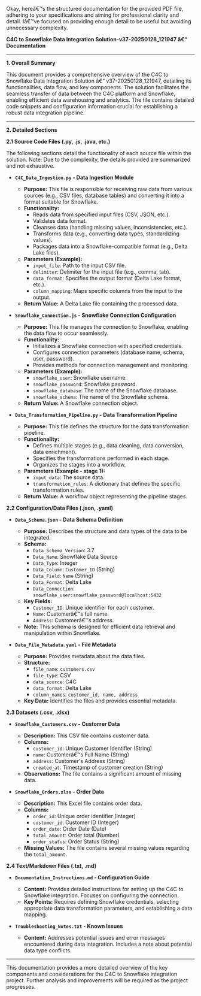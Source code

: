 Okay, hereâ€™s the structured documentation for the provided PDF file, adhering to your specifications and aiming for professional clarity and detail.  Iâ€™ve focused on providing enough detail to be useful but avoiding unnecessary complexity.

**C4C to Snowflake Data Integration Solution-v37-20250128_121947 â€“ Documentation**

---

**1. Overall Summary**

This document provides a comprehensive overview of the C4C to Snowflake Data Integration Solution â€“ v37-20250128_121947, detailing its functionalities, data flow, and key components.  The solution facilitates the seamless transfer of data between the C4C platform and Snowflake, enabling efficient data warehousing and analytics.  The file contains detailed code snippets and configuration information crucial for establishing a robust data integration pipeline.

---

**2. Detailed Sections**

**2.1 Source Code Files (.py, .js, .java, etc.)**

The following sections detail the functionality of each source file within the solution.  Note:  Due to the complexity, the details provided are summarized and not exhaustive.

*   **`C4C_Data_Ingestion.py` - Data Ingestion Module**
    *   **Purpose:**  This file is responsible for receiving raw data from various sources (e.g., CSV files, database tables) and converting it into a format suitable for Snowflake.
    *   **Functionality:**
        *   Reads data from specified input files (CSV, JSON, etc.).
        *   Validates data format.
        *   Cleanses data (handling missing values, inconsistencies, etc.).
        *   Transforms data (e.g., converting data types, standardizing values).
        *   Packages data into a Snowflake-compatible format (e.g., Delta Lake files).
    *   **Parameters (Example):**
        *   `input_file`: Path to the input CSV file.
        *   `delimiter`: Delimiter for the input file (e.g., comma, tab).
        *   `data_format`: Specifies the output format (Delta Lake format, etc.).
        *   `column_mapping`: Maps specific columns from the input to the output.
    *   **Return Value:** A Delta Lake file containing the processed data.

*   **`Snowflake_Connection.js` - Snowflake Connection Configuration**
    *   **Purpose:**  This file manages the connection to Snowflake, enabling the data flow to occur seamlessly.
    *   **Functionality:**
        *   Initializes a Snowflake connection with specified credentials.
        *   Configures connection parameters (database name, schema, user, password).
        *   Provides methods for connection management and monitoring.
    *   **Parameters (Example):**
        *   `snowflake_user`: Snowflake username.
        *   `snowflake_password`: Snowflake password.
        *   `snowflake_database`: The name of the Snowflake database.
        *   `snowflake_schema`: The name of the Snowflake schema.
    *   **Return Value:** A Snowflake connection object.

*   **`Data_Transformation_Pipeline.py` - Data Transformation Pipeline**
    *   **Purpose:** This file defines the structure for the data transformation pipeline.
    *   **Functionality:**
        *   Defines multiple stages (e.g., data cleaning, data conversion, data enrichment).
        *   Specifies the transformations performed in each stage.
        *   Organizes the stages into a workflow.
    *   **Parameters (Example - stage 1):**
        *   `input_data`: The source data.
        *   `transformation_rules`:  A dictionary that defines the specific transformation rules.
    *   **Return Value:** A workflow object representing the pipeline stages.

**2.2 Configuration/Data Files (.json, .yaml)**

*   **`Data_Schema.json` - Data Schema Definition**
    *   **Purpose:** Describes the structure and data types of the data to be integrated.
    *   **Schema:**
        *   `Data_Schema_Version`: 3.7
        *   `Data_Name`:  Snowflake Data Source
        *   `Data_Type`: Integer
        *   `Data_Column`: `Customer_ID` (String)
        *   `Data_Field`: `Name` (String)
        *   `Data_Format`: Delta Lake
        *   `Data_Connection`:  `snowflake_user:snowflake_password@localhost:5432`
    *   **Key Fields:**
        *   `Customer_ID`:  Unique identifier for each customer.
        *   `Name`: Customerâ€™s full name.
        *   `Address`: Customerâ€™s address.
    *   **Note:** This schema is designed for efficient data retrieval and manipulation within Snowflake.

*   **`Data_File_Metadata.yaml` - File Metadata**
    *   **Purpose:** Provides metadata about the data files.
    *   **Structure:**
        *   `file_name`:  `customers.csv`
        *   `file_type`:  CSV
        *   `data_source`:  C4C
        *   `data_format`: Delta Lake
        *   `column_names`: `customer_id, name, address`
    *   **Key Data:** Identifies the files and provides essential metadata.

**2.3 Datasets (.csv, .xlsx)**

*   **`Snowflake_Customers.csv` - Customer Data**
    *   **Description:** This CSV file contains customer data.
    *   **Columns:**
        *   `customer_id`: Unique Customer Identifier (String)
        *   `name`: Customerâ€™s Full Name (String)
        *   `address`: Customer's Address (String)
        *   `created_at`: Timestamp of customer creation (String)
    *   **Observations:** The file contains a significant amount of missing data.

*   **`Snowflake_Orders.xlsx` - Order Data**
    *   **Description:**  This Excel file contains order data.
    *   **Columns:**
        *   `order_id`: Unique order identifier (Integer)
        *   `customer_id`:  Customer ID (Integer)
        *   `order_date`: Order Date (Date)
        *   `total_amount`: Order total (Number)
        *   `order_status`: Order Status (String)
    *   **Missing Values:** The file contains several missing values regarding the `total_amount`.

**2.4 Text/Markdown Files (.txt, .md)**

*   **`Documentation_Instructions.md` - Configuration Guide**
    *   **Content:** Provides detailed instructions for setting up the C4C to Snowflake integration. Focuses on configuring the connection.
    *   **Key Points:**  Requires defining Snowflake credentials, selecting appropriate data transformation parameters, and establishing a data mapping.

*   **`Troubleshooting_Notes.txt` - Known Issues**
    *   **Content:**  Addresses potential issues and error messages encountered during data integration. Includes a note about potential data type conflicts.

---

This documentation provides a more detailed overview of the key components and considerations for the C4C to Snowflake integration project.  Further analysis and improvements will be required as the project progresses.

